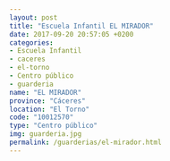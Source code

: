 ```yaml
---
layout: post
title: "Escuela Infantil EL MIRADOR"
date: 2017-09-20 20:57:05 +0200
categories:
- Escuela Infantil
- caceres
- el-torno
- Centro público
- guarderia
name: "EL MIRADOR"
province: "Cáceres"
location: "El Torno"
code: "10012570"
type: "Centro público"
img: guarderia.jpg
permalink: /guarderias/el-mirador.html
---
```

